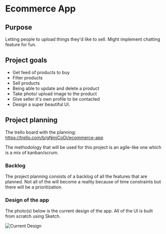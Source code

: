 # Ecommerce App

## Purpose

Letting people to upload things they'd like to sell. Might implement chatting feature for fun.

## Project goals

* Get feed of products to buy
* Filter products
* Sell products
* Being able to update and delete a product
* Take photo/ upload image to the product
* Give seller it's own profile to be contacted
* Design a super beautiful UI.

## Project planning

The trello board with the planning:
https://trello.com/b/gNmjCoDi/ecommerce-app

The methodology that will be used for this project is an agile-like one which is a mix of kanban/scrum.

### Backlog

The project planning consists of a backlog of all the features that are planned. Not all of the will become a reality because of time constraints but there will be a prioritization.

### Design of the app
The photo(s) below is the current design of the app. All of the UI is built from scratch using Sketch. 

![Current Design](https://i.imgur.com/LhUkD28.png)
